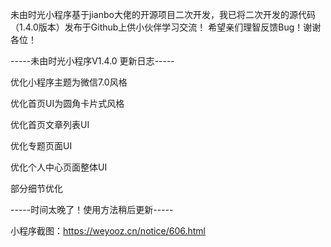 未由时光小程序基于jianbo大佬的开源项目二次开发，我已将二次开发的源代码（1.4.0版本）发布于Github上供小伙伴学习交流！
希望亲们理智反馈Bug！谢谢各位！

-----未由时光小程序V1.4.0 更新日志-----

优化小程序主题为微信7.0风格

优化首页UI为圆角卡片式风格

优化首页文章列表UI

优化专题页面UI

优化个人中心页面整体UI

部分细节优化

-----时间太晚了！使用方法稍后更新-----

小程序截图：https://weyooz.cn/notice/606.html
